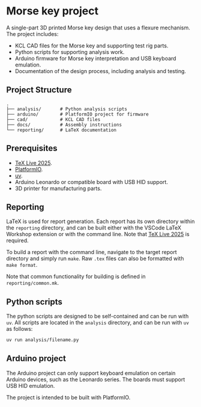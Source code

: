 # Morse key project

A single-part 3D printed Morse key design that uses a flexure mechanism. The
project includes:

- KCL CAD files for the Morse key and supporting test rig parts.
- Python scripts for supporting analysis work.
- Arduino firmware for Morse key interpretation and USB keyboard emulation.
- Documentation of the design process, including analysis and testing.

## Project Structure

```
.
├── analysis/       # Python analysis scripts
├── arduino/        # PlatformIO project for firmware
├── cad/            # KCL CAD files
├── docs/           # Assembly instructions
└── reporting/      # LaTeX documentation
```

## Prerequisites

- [TeX Live 2025](https://www.tug.org/texlive/).
- [PlatformIO](https://platformio.org/).
- [uv](https://github.com/astral-sh/uv).
- Arduino Leonardo or compatible board with USB HID support.
- 3D printer for manufacturing parts.

## Reporting

LaTeX is used for report generation. Each report has its own directory within
the `reporting` directory, and can be built either with the VSCode LaTeX
Workshop extension or with the command line. Note that
[TeX Live 2025](https://www.tug.org/texlive/) is required.

To build a report with the command line, navigate to the target report directory
and simply run `make`. Raw `.tex` files can also be formatted with
`make format`.

Note that common functionality for building is defined in `reporting/common.mk`.

## Python scripts

The python scripts are designed to be self-contained and can be run with `uv`.
All scripts are located in the `analysis` directory, and can be run with `uv` as
follows:

```bash
uv run analysis/filename.py
```

## Arduino project

The Arduino project can only support keyboard emulation on certain Arduino
devices, such as the Leonardo series. The boards must support USB HID emulation.

The project is intended to be built with PlatformIO.
